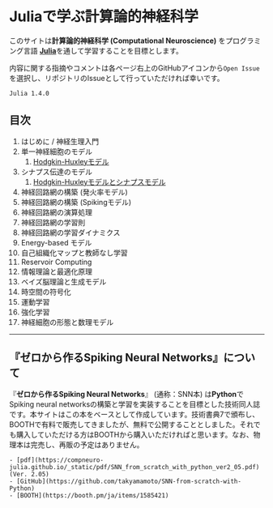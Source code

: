 # Juliaで学ぶ計算論的神経科学

このサイトは**計算論的神経科学 (Computational Neuroscience)** をプログラミング言語 [**Julia**](https://julialang.org/)を通して学習することを目標とします。

内容に関する指摘やコメントは各ページ右上のGitHubアイコンから`Open Issue`を選択し、リポジトリのIssueとして行っていただければ幸いです。

```{admonition} 記事で使用しているJuliaのバージョン
Julia 1.4.0
```

## 目次
1. はじめに / 神経生理入門
1. 単一神経細胞のモデル
	1. [Hodgkin-Huxleyモデル](https://compneuro-julia.github.io/2-1_hodgkinhuxley.html)
1. シナプス伝達のモデル
	1. [Hodgkin-Huxleyモデルとシナプスモデル](https://compneuro-julia.github.io/3-1_hhsynapse.html)
1. 神経回路網の構築 (発火率モデル)
1. 神経回路網の構築 (Spikingモデル)
1. 神経回路網の演算処理
1. 神経回路網の学習則
1. 神経回路網の学習ダイナミクス
1. Energy-based モデル
1. 自己組織化マップと教師なし学習
1. Reservoir Computing
1. 情報理論と最適化原理
1. ベイズ脳理論と生成モデル
1. 時空間の符号化
1. 運動学習
1. 強化学習
1. 神経細胞の形態と数理モデル

***

## 『ゼロから作るSpiking Neural Networks』について
『**ゼロから作るSpiking Neural Networks**』 (通称：SNN本) は**Python**でSpiking neural networksの構築と学習を実装することを目標とした技術同人誌です。本サイトはこの本をベースとして作成しています。技術書典7で頒布し、BOOTHで有料で販売してきましたが、無料で公開することとしました。それでも購入していただける方はBOOTHから購入いただければと思います。なお、物理本は完売し、再販の予定はありません。

```{admonition} 『ゼロから作るSpiking Neural Networks』Links
- [pdf](https://compneuro-julia.github.io/_static/pdf/SNN_from_scratch_with_python_ver2_05.pdf) (Ver. 2.05)
- [GitHub](https://github.com/takyamamoto/SNN-from-scratch-with-Python)
- [BOOTH](https://booth.pm/ja/items/1585421)
```



